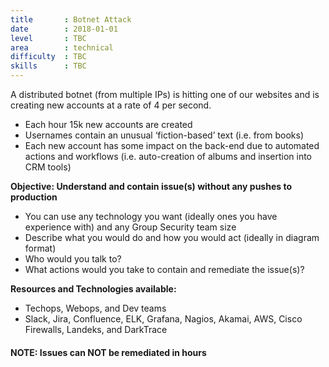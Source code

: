 ```yaml
---
title       : Botnet Attack
date        : 2018-01-01
level       : TBC
area        : technical
difficulty  : TBC
skills      : TBC
---
```


A distributed botnet (from multiple IPs) is hitting one of our websites and is creating new accounts at a rate of 4 per second.

- Each hour 15k new accounts are created
- Usernames contain an unusual ‘fiction-based’ text (i.e. from books)
- Each new account has some impact on the back-end due to automated actions and workflows (i.e. auto-creation of albums and insertion into CRM tools)

**Objective: Understand and contain issue(s) without any pushes to production**

* You can use any technology you want (ideally ones you have experience with) and any Group Security team size
* Describe what you would do and how you would act (ideally in diagram format)
* Who would you talk to?
* What actions would you take to contain and remediate the issue(s)?

**Resources and Technologies available:**

* Techops, Webops, and Dev teams
* Slack, Jira, Confluence, ELK, Grafana, Nagios, Akamai, AWS, Cisco Firewalls, Landeks, and DarkTrace

#### NOTE: Issues can NOT be remediated in hours

